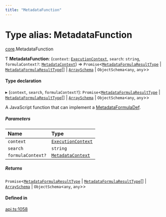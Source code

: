 ```yaml
---
title: "MetadataFunction"
---
```

# Type alias: MetadataFunction

[core](../modules/core.md).MetadataFunction

Ƭ **MetadataFunction**: (`context`: [`ExecutionContext`](../interfaces/core.ExecutionContext.md), `search`: `string`, `formulaContext?`: [`MetadataContext`](core.MetadataContext.md)) => `Promise`<[`MetadataFormulaResultType`](core.MetadataFormulaResultType.md) \| [`MetadataFormulaResultType`](core.MetadataFormulaResultType.md)[] \| [`ArraySchema`](../interfaces/core.ArraySchema.md) \| `ObjectSchema`<`any`, `any`\>\>

#### Type declaration

▸ (`context`, `search`, `formulaContext?`): `Promise`<[`MetadataFormulaResultType`](core.MetadataFormulaResultType.md) \| [`MetadataFormulaResultType`](core.MetadataFormulaResultType.md)[] \| [`ArraySchema`](../interfaces/core.ArraySchema.md) \| `ObjectSchema`<`any`, `any`\>\>

A JavaScript function that can implement a [MetadataFormulaDef](core.MetadataFormulaDef.md).

##### Parameters

| Name | Type |
| :------ | :------ |
| `context` | [`ExecutionContext`](../interfaces/core.ExecutionContext.md) |
| `search` | `string` |
| `formulaContext?` | [`MetadataContext`](core.MetadataContext.md) |

##### Returns

`Promise`<[`MetadataFormulaResultType`](core.MetadataFormulaResultType.md) \| [`MetadataFormulaResultType`](core.MetadataFormulaResultType.md)[] \| [`ArraySchema`](../interfaces/core.ArraySchema.md) \| `ObjectSchema`<`any`, `any`\>\>

#### Defined in

[api.ts:1058](https://github.com/coda/packs-sdk/blob/main/api.ts#L1058)
